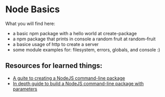# Node Basics
What you will find here:
- a basic npm package with a hello world at create-package
- a npm package that prints in console a random fruit at random-fruit
- a basice usage of http to create a server
- some module examples for: filesystem, errors, globals, and console :)

## Resources for learned things:
- [A guite to creating a NodeJS command-line package](https://medium.com/netscape/a-guide-to-create-a-nodejs-command-line-package-c2166ad0452e)
- [In depth guide to build a NodeJS command-line package with parameters](https://dev.to/dendekky/how-to-build-a-command-line-tool-with-nodejs-a-step-by-step-guide-386k)